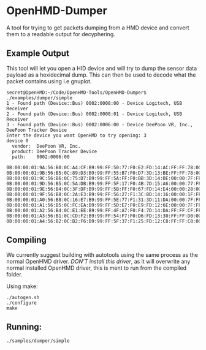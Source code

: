 # OpenHMD-Dumper
A tool for trying to get packets dumping from a HMD device and convert them to a readable output for decyphering.

## Example Output
This tool will let you open a HID device and will try to dump the sensor data payload as a hexidecimal dump.
This can then be used to decode what the packet contains using i.e gnuplot.

    secret@OpenHMD:~/Code/OpenHMD-Tools/OpenHMD-Dumper$ ./examples/dumper/simple 
    1 - Found path (Device::Bus) 0002:0008:00 - Device Logitech, USB Receiver
    2 - Found path (Device::Bus) 0002:0008:01 - Device Logitech, USB Receiver
    3 - Found path (Device::Bus) 0002:0006:00 - Device DeePoon VR, Inc., DeePoon Tracker Device
    Enter the device you want OpenHMD to try opening: 3
    device 0
      vendor:  DeePoon VR, Inc.
      product: DeePoon Tracker Device
      path:    0002:0006:00

    0B:00:00:01:9A:56:B0:0C:A4:CF:B9:99:FF:50:77:F0:E2:FD:14:AC:FF:FF:78:00:00:FF:FF:F8:FF:57:07:F1:14:3D:16:26:00:00:27:FF:FB:7F:FF:E4:9E:07:AA:EC:52:EA:00:00:00:00:00:00:00:00:00:00:00:00:00:00
    0B:00:00:01:9B:56:B5:0C:89:D3:B9:99:FF:55:B7:F0:D7:3D:13:BE:FF:FF:78:00:00:80:00:0C:FF:57:07:F1:14:3D:16:26:00:00:27:FF:FB:7F:FF:E4:9E:07:AA:EC:52:EA:00:00:00:00:00:00:00:00:00:00:00:00:00:00
    0B:00:00:01:9C:56:B6:0C:75:D7:B9:99:FF:5A:FF:F0:BB:3D:14:DE:00:00:7F:FF:F8:FF:FF:F8:FF:57:07:F1:14:3D:16:26:00:00:27:FF:FB:7F:FF:E4:9E:07:AA:EC:52:EA:00:00:00:00:00:00:00:00:00:00:00:00:00:00
    0B:00:00:01:9D:56:B5:0C:5A:DB:B9:99:FF:5F:17:F0:4B:7D:15:A6:00:00:77:FF:FE:3F:FF:F8:FF:57:07:F1:14:3D:16:26:00:00:27:FF:FB:7F:FF:E4:9E:07:AA:EC:52:EA:00:00:00:00:00:00:00:00:00:00:00:00:00:00
    0B:00:00:01:9E:56:B4:0C:3F:DF:B9:99:FF:5B:FF:F0:67:FD:14:E4:00:00:28:00:00:C0:00:0E:FF:57:07:F1:14:3D:16:26:00:00:27:FF:FB:7F:FF:E4:9E:07:AA:EC:52:EA:00:00:00:00:00:00:00:00:00:00:00:00:00:00
    0B:00:00:01:9F:56:B8:0C:2A:E3:B9:99:FF:56:27:F1:3C:BD:14:16:00:00:1F:FF:FE:00:00:22:FF:57:07:F1:14:3D:16:26:00:00:27:FF:FB:7F:FF:E4:9E:07:AA:EC:52:EA:00:00:00:00:00:00:00:00:00:00:00:00:00:00
    0B:00:00:01:A0:56:B8:0C:16:E7:B9:99:FF:5E:77:F1:31:3D:11:DA:00:00:7F:FF:FB:80:00:24:FF:57:07:F1:14:3D:16:26:00:00:27:FF:FB:7F:FF:E4:9E:07:AA:EC:52:EA:00:00:00:00:00:00:00:00:00:00:00:00:00:00
    0B:00:00:01:A1:56:B5:0C:FC:EA:B9:99:FF:5D:E7:F0:E9:FD:12:6E:00:00:7F:FF:F8:BF:FF:E2:FF:57:07:F1:14:3D:16:26:00:00:27:FF:FB:7F:FF:E4:9E:07:AA:EC:52:EA:00:00:00:00:00:00:00:00:00:00:00:00:00:00
    0B:00:00:01:A2:56:B4:0C:E1:EE:B9:99:FF:4F:A7:F0:F4:7D:14:DA:FF:FF:CF:FF:FE:3F:FF:E2:FF:57:07:F1:14:3D:16:26:00:00:27:FF:FB:7F:FF:E4:9E:07:AA:EC:52:EA:00:00:00:00:00:00:00:00:00:00:00:00:00:00
    0B:00:00:01:A3:56:B1:0C:CD:F2:B9:99:FF:54:F7:F0:D6:FD:13:30:FF:FF:D0:00:00:FF:FF:F8:FF:57:07:F1:14:3D:16:26:00:00:27:FF:FB:7F:FF:E4:9E:07:AA:EC:52:EA:00:00:00:00:00:00:00:00:00:00:00:00:00:00
    0B:00:00:01:A4:56:B2:0C:B2:F6:B9:99:FF:5F:37:F1:25:FD:12:C8:FF:FF:C8:00:03:40:00:0E:FF:57:07:F1:14:3D:16:26:00:00:27:FF:FB:7F:FF:E4:CB:07:D7:EC:53:E9:00:00:00:00:00:00:00:00:00:00:00:00:00:00

## Compiling
We currently suggest building with autotools using the same process as the normal OpenHMD driver.
_DON'T install this driver_, as it will overwrite any normal installed OpenHMD driver, this is ment to run from the compiled folder.

Using make:

    ./autogen.sh
    ./configure
    make

## Running:

    ./samples/dumper/simple
